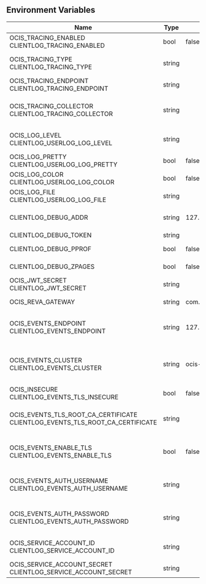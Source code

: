 ## Environment Variables

| Name | Type | Default Value | Description |
|------|------|---------------|-------------|
| OCIS_TRACING_ENABLED<br/>CLIENTLOG_TRACING_ENABLED | bool | false | Activates tracing.|
| OCIS_TRACING_TYPE<br/>CLIENTLOG_TRACING_TYPE | string |  | The type of tracing. Defaults to '', which is the same as 'jaeger'. Allowed tracing types are 'jaeger', 'otlp' and '' as of now.|
| OCIS_TRACING_ENDPOINT<br/>CLIENTLOG_TRACING_ENDPOINT | string |  | The endpoint of the tracing agent.|
| OCIS_TRACING_COLLECTOR<br/>CLIENTLOG_TRACING_COLLECTOR | string |  | The HTTP endpoint for sending spans directly to a collector, i.e. http://jaeger-collector:14268/api/traces. Only used if the tracing endpoint is unset.|
| OCIS_LOG_LEVEL<br/>CLIENTLOG_USERLOG_LOG_LEVEL | string |  | The log level. Valid values are: 'panic', 'fatal', 'error', 'warn', 'info', 'debug', 'trace'.|
| OCIS_LOG_PRETTY<br/>CLIENTLOG_USERLOG_LOG_PRETTY | bool | false | Activates pretty log output.|
| OCIS_LOG_COLOR<br/>CLIENTLOG_USERLOG_LOG_COLOR | bool | false | Activates colorized log output.|
| OCIS_LOG_FILE<br/>CLIENTLOG_USERLOG_LOG_FILE | string |  | The path to the log file. Activates logging to this file if set.|
| CLIENTLOG_DEBUG_ADDR | string | 127.0.0.1:9260 | Bind address of the debug server, where metrics, health, config and debug endpoints will be exposed.|
| CLIENTLOG_DEBUG_TOKEN | string |  | Token to secure the metrics endpoint.|
| CLIENTLOG_DEBUG_PPROF | bool | false | Enables pprof, which can be used for profiling.|
| CLIENTLOG_DEBUG_ZPAGES | bool | false | Enables zpages, which can be used for collecting and viewing in-memory traces.|
| OCIS_JWT_SECRET<br/>CLIENTLOG_JWT_SECRET | string |  | The secret to mint and validate jwt tokens.|
| OCIS_REVA_GATEWAY | string | com.owncloud.api.gateway | CS3 gateway used to look up user metadata|
| OCIS_EVENTS_ENDPOINT<br/>CLIENTLOG_EVENTS_ENDPOINT | string | 127.0.0.1:9233 | The address of the event system. The event system is the message queuing service. It is used as message broker for the microservice architecture.|
| OCIS_EVENTS_CLUSTER<br/>CLIENTLOG_EVENTS_CLUSTER | string | ocis-cluster | The clusterID of the event system. The event system is the message queuing service. It is used as message broker for the microservice architecture. Mandatory when using NATS as event system.|
| OCIS_INSECURE<br/>CLIENTLOG_EVENTS_TLS_INSECURE | bool | false | Whether to verify the server TLS certificates.|
| OCIS_EVENTS_TLS_ROOT_CA_CERTIFICATE<br/>CLIENTLOG_EVENTS_TLS_ROOT_CA_CERTIFICATE | string |  | The root CA certificate used to validate the server's TLS certificate. If provided NOTIFICATIONS_EVENTS_TLS_INSECURE will be seen as false.|
| OCIS_EVENTS_ENABLE_TLS<br/>CLIENTLOG_EVENTS_ENABLE_TLS | bool | false | Enable TLS for the connection to the events broker. The events broker is the ocis service which receives and delivers events between the services.|
| OCIS_EVENTS_AUTH_USERNAME<br/>CLIENTLOG_EVENTS_AUTH_USERNAME | string |  | The username to authenticate with the events broker. The events broker is the ocis service which receives and delivers events between the services.|
| OCIS_EVENTS_AUTH_PASSWORD<br/>CLIENTLOG_EVENTS_AUTH_PASSWORD | string |  | The password to authenticate with the events broker. The events broker is the ocis service which receives and delivers events between the services.|
| OCIS_SERVICE_ACCOUNT_ID<br/>CLIENTLOG_SERVICE_ACCOUNT_ID | string |  | The ID of the service account the service should use. See the 'auth-service' service description for more details.|
| OCIS_SERVICE_ACCOUNT_SECRET<br/>CLIENTLOG_SERVICE_ACCOUNT_SECRET | string |  | The service account secret.|